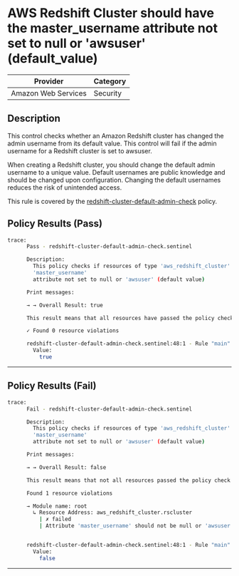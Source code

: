 # AWS Redshift Cluster should have the master_username attribute not set to null or 'awsuser' (default_value)

| Provider            | Category  |
| ------------------- | --------  |
| Amazon Web Services |  Security |

## Description

This control checks whether an Amazon Redshift cluster has changed the admin username from its default value. This control will fail if the admin username for a Redshift cluster is set to awsuser.

When creating a Redshift cluster, you should change the default admin username to a unique value. Default usernames are public knowledge and should be changed upon configuration. Changing the default usernames reduces the risk of unintended access.

This rule is covered by the [redshift-cluster-default-admin-check](https://github.com/hashicorp/policy-library-NIST-Policy-Set-for-AWS-Terraform/blob/main/policies/redshift/redshift-cluster-default-admin-check.sentinel) policy.

## Policy Results (Pass)

```bash
trace:
      Pass - redshift-cluster-default-admin-check.sentinel

      Description:
        This policy checks if resources of type 'aws_redshift_cluster' have the
        'master_username'
        attribute not set to null or 'awsuser' (default value)

      Print messages:

      → → Overall Result: true

      This result means that all resources have passed the policy check for the policy redshift-cluster-default-admin-check.

      ✓ Found 0 resource violations

      redshift-cluster-default-admin-check.sentinel:48:1 - Rule "main"
        Value:
          true
```

---

## Policy Results (Fail)

```bash
trace:
      Fail - redshift-cluster-default-admin-check.sentinel

      Description:
        This policy checks if resources of type 'aws_redshift_cluster' have the
        'master_username'
        attribute not set to null or 'awsuser' (default value)

      Print messages:

      → → Overall Result: false

      This result means that not all resources passed the policy check and the protected behavior is not allowed for the policy redshift-cluster-default-admin-check.

      Found 1 resource violations

      → Module name: root
        ↳ Resource Address: aws_redshift_cluster.rscluster
          | ✗ failed
          | Attribute 'master_username' should not be null or 'awsuser' (default value) for AWS Redshift Cluster. Refer to https://docs.aws.amazon.com/securityhub/latest/userguide/redshift-controls.html#redshift-8 for more details.


      redshift-cluster-default-admin-check.sentinel:48:1 - Rule "main"
        Value:
          false
```

---
